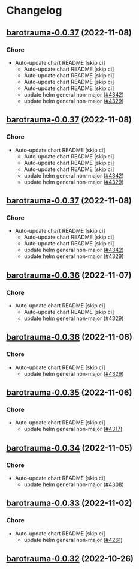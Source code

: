 # Changelog



## [barotrauma-0.0.37](https://github.com/truecharts/charts/compare/barotrauma-0.0.35...barotrauma-0.0.37) (2022-11-08)

### Chore

- Auto-update chart README [skip ci]
  - Auto-update chart README [skip ci]
  - Auto-update chart README [skip ci]
  - Auto-update chart README [skip ci]
  - Auto-update chart README [skip ci]
  - update helm general non-major ([#4342](https://github.com/truecharts/charts/issues/4342))
  - update helm general non-major ([#4329](https://github.com/truecharts/charts/issues/4329))




## [barotrauma-0.0.37](https://github.com/truecharts/charts/compare/barotrauma-0.0.35...barotrauma-0.0.37) (2022-11-08)

### Chore

- Auto-update chart README [skip ci]
  - Auto-update chart README [skip ci]
  - Auto-update chart README [skip ci]
  - Auto-update chart README [skip ci]
  - update helm general non-major ([#4342](https://github.com/truecharts/charts/issues/4342))
  - update helm general non-major ([#4329](https://github.com/truecharts/charts/issues/4329))




## [barotrauma-0.0.37](https://github.com/truecharts/charts/compare/barotrauma-0.0.35...barotrauma-0.0.37) (2022-11-08)

### Chore

- Auto-update chart README [skip ci]
  - Auto-update chart README [skip ci]
  - Auto-update chart README [skip ci]
  - update helm general non-major ([#4342](https://github.com/truecharts/charts/issues/4342))
  - update helm general non-major ([#4329](https://github.com/truecharts/charts/issues/4329))




## [barotrauma-0.0.36](https://github.com/truecharts/charts/compare/barotrauma-0.0.35...barotrauma-0.0.36) (2022-11-07)

### Chore

- Auto-update chart README [skip ci]
  - Auto-update chart README [skip ci]
  - update helm general non-major ([#4329](https://github.com/truecharts/charts/issues/4329))




## [barotrauma-0.0.36](https://github.com/truecharts/charts/compare/barotrauma-0.0.35...barotrauma-0.0.36) (2022-11-06)

### Chore

- Auto-update chart README [skip ci]
  - update helm general non-major ([#4329](https://github.com/truecharts/charts/issues/4329))




## [barotrauma-0.0.35](https://github.com/truecharts/charts/compare/barotrauma-0.0.34...barotrauma-0.0.35) (2022-11-06)

### Chore

- Auto-update chart README [skip ci]
  - update helm general non-major ([#4317](https://github.com/truecharts/charts/issues/4317))




## [barotrauma-0.0.34](https://github.com/truecharts/charts/compare/barotrauma-0.0.33...barotrauma-0.0.34) (2022-11-05)

### Chore

- Auto-update chart README [skip ci]
  - update helm general non-major ([#4308](https://github.com/truecharts/charts/issues/4308))




## [barotrauma-0.0.33](https://github.com/truecharts/charts/compare/barotrauma-0.0.32...barotrauma-0.0.33) (2022-11-02)

### Chore

- Auto-update chart README [skip ci]
  - update helm general non-major ([#4261](https://github.com/truecharts/charts/issues/4261))




## [barotrauma-0.0.32](https://github.com/truecharts/charts/compare/barotrauma-0.0.31...barotrauma-0.0.32) (2022-10-26)

